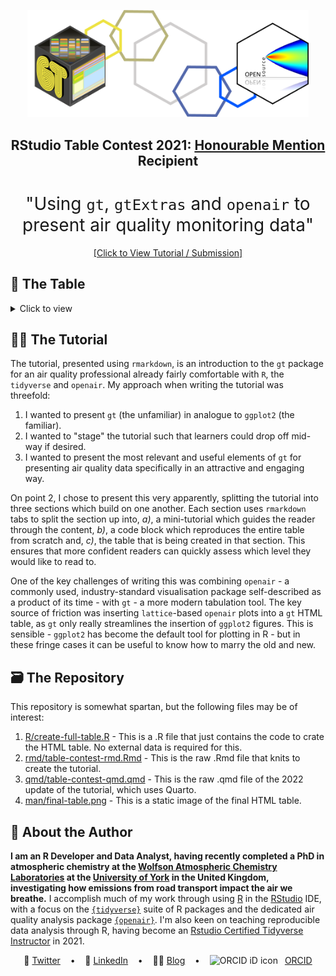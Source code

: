 <a href="https://rpubs.com/JackDavison/gt-openair"><div align="center"><img width="450" src="./man/banner.png"/></div></a>
<h2 align="center">
 RStudio Table Contest 2021: <a href="https://www.rstudio.com/blog/winners-of-the-2021-table-contest/">Honourable Mention</a> Recipient
</h2>

<h1 style="font-weight:normal" align="center">
 "Using <code>gt</code>, <code>gtExtras</code> and <code>openair</code> to present air quality monitoring data"
</h1>

<div align="center"><a href="https://rpubs.com/JackDavison/gt-openair">[Click to View Tutorial / Submission]</a></div>

## 📝 The Table
 
<details>
  <summary>Click to view</summary>
  <p align = "center"> The table is best viewed <a href="https://rpubs.com/JackDavison/gt-openair">[here]</a> to "zoom in" on the <code>openair</code> plots! 
  <a href="https://rpubs.com/JackDavison/gt-openair"><img src="./man/final-table.png"/></p></a>
</details>

## 👨‍🏫 The Tutorial
 
The tutorial, presented using `rmarkdown`, is an introduction to the `gt` package for an air quality professional already fairly comfortable with `R`, the `tidyverse` and `openair`. My approach when writing the tutorial was threefold:

 1.  I wanted to present `gt` (the unfamiliar) in analogue to `ggplot2` (the familiar).
 2.  I wanted to "stage" the tutorial such that learners could drop off mid-way if desired.
 3.  I wanted to present the most relevant and useful elements of `gt` for presenting air quality data specifically in an attractive and engaging way.
 
 On point 2, I chose to present this very apparently, splitting the tutorial into three sections which build on one another. Each section uses `rmarkdown` tabs to split the section up into, _a)_, a mini-tutorial which guides the reader through the content, _b)_, a code block which reproduces the entire table from scratch and, _c)_, the table that is being created in that section. This ensures that more confident readers can quickly assess which level they would like to read to.
 
 One of the key challenges of writing this was combining `openair` - a commonly used, industry-standard visualisation package self-described as a product of its time - with `gt` - a more modern tabulation tool. The key source of friction was inserting `lattice`-based `openair` plots into a `gt` HTML table, as `gt` only really streamlines the insertion of `ggplot2` figures. This is sensible - `ggplot2` has become the default tool for plotting in R - but in these fringe cases it can be useful to know how to marry the old and new.
 
## 🗃️ The Repository

This repository is somewhat spartan, but the following files may be of interest:

1.  [R/create-full-table.R](./R/create-full-table.R) - This is a .R file that just contains the code to crate the HTML table. No external data is required for this.
2.  [rmd/table-contest-rmd.Rmd](./R/table-contest-rmd.Rmd) - This is the raw .Rmd file that knits to create the tutorial.
3.  [qmd/table-contest-qmd.qmd](./R/table-contest-qmd.qmd) - This is the raw .qmd file of the 2022 update of the tutorial, which uses Quarto.
4.  [man/final-table.png](./man/final-table.png) - This is a static image of the final HTML table.
 
## 👋 About the Author
**I am an R Developer and Data Analyst, having recently completed a PhD in atmospheric chemistry at the [Wolfson Atmospheric Chemistry Laboratories](https://www.york.ac.uk/chemistry/research/wacl/) at the [University of York](https://www.york.ac.uk/) in the United Kingdom, investigating how emissions from road transport impact the air we breathe.** I accomplish much of my work through using [R](https://www.r-project.org/) in the [RStudio](https://rstudio.com/) IDE, with a focus on the [`{tidyverse}`](https://www.tidyverse.org/) suite of R packages and the dedicated air quality analysis package [`{openair}`](https://davidcarslaw.github.io/openair). I'm also keen on teaching reproducible data analysis through R, having become an [Rstudio Certified Tidyverse Instructor](https://education.rstudio.com/trainers/) in 2021.

<div align = "center">

 &nbsp;&nbsp;&nbsp;🐤 <a href="https://twitter.com/JDavison_">Twitter<a>&nbsp;&nbsp;&nbsp;
 •
 &nbsp;&nbsp;&nbsp;💼 <a href="https://www.linkedin.com/in/jack-davison/">LinkedIn<a>&nbsp;&nbsp;&nbsp;
 •
 &nbsp;&nbsp;&nbsp;✍🏼 <a href="https://jack-davison.github.io/">Blog<a>&nbsp;&nbsp;&nbsp;
 •
 &nbsp;&nbsp;&nbsp;<img src="https://orcid.org/sites/default/files/images/orcid_16x16.png" style="width:1em;margin-right:.5em;" alt="ORCID iD icon"> <a href="https://orcid.org/0000-0003-2653-6615/">ORCID<a>&nbsp;&nbsp;&nbsp;
</div>

